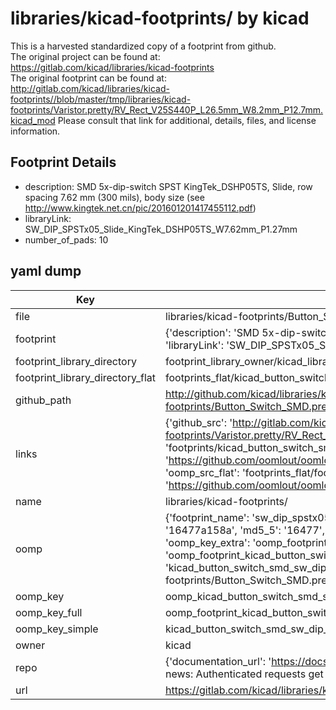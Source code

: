 # libraries/kicad-footprints/ by kicad  
This is a harvested standardized copy of a footprint from github.  
The original project can be found at:  
https://gitlab.com/kicad/libraries/kicad-footprints  
The original footprint can be found at:
http://gitlab.com/kicad/libraries/kicad-footprints//blob/master/tmp/libraries/kicad-footprints/Varistor.pretty/RV_Rect_V25S440P_L26.5mm_W8.2mm_P12.7mm.kicad_mod
Please consult that link for additional, details, files, and license information.  
## Footprint Details
* description: SMD 5x-dip-switch SPST KingTek_DSHP05TS, Slide, row spacing 7.62 mm (300 mils), body size  (see http://www.kingtek.net.cn/pic/201601201417455112.pdf)  
* libraryLink: SW_DIP_SPSTx05_Slide_KingTek_DSHP05TS_W7.62mm_P1.27mm  
* number_of_pads: 10  
## yaml dump  
| Key | Value |  
| --- | --- |  
| file | libraries/kicad-footprints/Button_Switch_SMD.pretty/SW_DIP_SPSTx05_Slide_KingTek_DSHP05TS_W7.62mm_P1.27mm.kicad_mod |  
| footprint | {'description': 'SMD 5x-dip-switch SPST KingTek_DSHP05TS, Slide, row spacing 7.62 mm (300 mils), body size  (see http://www.kingtek.net.cn/pic/201601201417455112.pdf)', 'libraryLink': 'SW_DIP_SPSTx05_Slide_KingTek_DSHP05TS_W7.62mm_P1.27mm', 'number_of_pads': 10} |  
| footprint_library_directory | footprint_library_owner/kicad_libraries/kicad-footprints/ |  
| footprint_library_directory_flat | footprints_flat/kicad_button_switch_smd_sw_dip_spstx05_slide_kingtek_dshp05ts_w7_62mm_p1_27mm/working |  
| github_path | http://github.com/kicad/libraries/kicad-footprints//blob/master/tmp/libraries/kicad-footprints/Button_Switch_SMD.pretty/SW_DIP_SPSTx05_Slide_KingTek_DSHP05TS_W7.62mm_P1.27mm.kicad_mod |  
| links | {'github_src': 'http://gitlab.com/kicad/libraries/kicad-footprints//blob/master/tmp/libraries/kicad-footprints/Varistor.pretty/RV_Rect_V25S440P_L26.5mm_W8.2mm_P12.7mm.kicad_mod', 'github_src_repo': 'https://gitlab.com/kicad/libraries/kicad-footprints', 'oomp_bot': 'footprints/kicad_button_switch_smd_sw_dip_spstx05_slide_kingtek_dshp05ts_w7_62mm_p1_27mm/working', 'oomp_bot_github': 'https://github.com/oomlout/oomlout_oomp_footprint_bot/tree/main/footprints/kicad_button_switch_smd_sw_dip_spstx05_slide_kingtek_dshp05ts_w7_62mm_p1_27mm/working', 'oomp_src_flat': 'footprints_flat/footprints_flat/kicad_button_switch_smd_sw_dip_spstx05_slide_kingtek_dshp05ts_w7_62mm_p1_27mm/working', 'oomp_src_flat_github': 'https://github.com/oomlout/oomlout_oomp_footprint_src/tree/main/footprints_flat/kicad_button_switch_smd_sw_dip_spstx05_slide_kingtek_dshp05ts_w7_62mm_p1_27mm/working'} |  
| name | libraries/kicad-footprints/ |  
| oomp | {'footprint_name': 'sw_dip_spstx05_slide_kingtek_dshp05ts_w7_62mm_p1_27mm', 'library_name': 'button_switch_smd', 'md5': '16477a158a0ec5285e645fe55765aee7', 'md5_10': '16477a158a', 'md5_5': '16477', 'md5_6': '16477a', 'oomp_key': 'oomp_kicad_button_switch_smd_sw_dip_spstx05_slide_kingtek_dshp05ts_w7_62mm_p1_27mm', 'oomp_key_extra': 'oomp_footprint_kicad_button_switch_smd_sw_dip_spstx05_slide_kingtek_dshp05ts_w7_62mm_p1_27mm', 'oomp_key_full': 'oomp_footprint_kicad_button_switch_smd_sw_dip_spstx05_slide_kingtek_dshp05ts_w7_62mm_p1_27mm_16477a', 'oomp_key_simple': 'kicad_button_switch_smd_sw_dip_spstx05_slide_kingtek_dshp05ts_w7_62mm_p1_27mm', 'original_filename': 'libraries/kicad-footprints/Button_Switch_SMD.pretty/SW_DIP_SPSTx05_Slide_KingTek_DSHP05TS_W7.62mm_P1.27mm.kicad_mod', 'owner_name': 'kicad'} |  
| oomp_key | oomp_kicad_button_switch_smd_sw_dip_spstx05_slide_kingtek_dshp05ts_w7_62mm_p1_27mm |  
| oomp_key_full | oomp_footprint_kicad_button_switch_smd_sw_dip_spstx05_slide_kingtek_dshp05ts_w7_62mm_p1_27mm |  
| oomp_key_simple | kicad_button_switch_smd_sw_dip_spstx05_slide_kingtek_dshp05ts_w7_62mm_p1_27mm |  
| owner | kicad |  
| repo | {'documentation_url': 'https://docs.github.com/rest/overview/resources-in-the-rest-api#rate-limiting', 'message': "API rate limit exceeded for 84.66.173.59. (But here's the good news: Authenticated requests get a higher rate limit. Check out the documentation for more details.)"} |  
| url | https://gitlab.com/kicad/libraries/kicad-footprints |  

